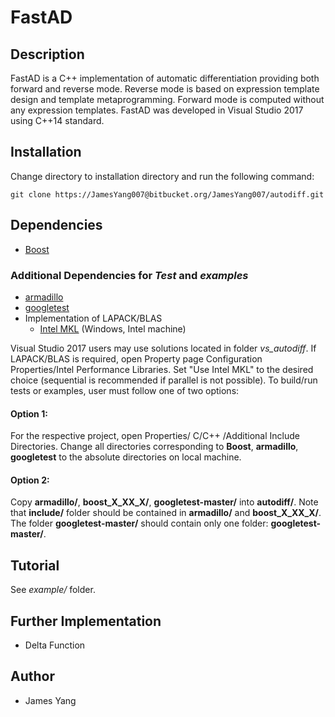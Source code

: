 # FastAD

## Description

FastAD is a C++ implementation of automatic differentiation providing both forward and reverse mode.
Reverse mode is based on expression template design and template metaprogramming.
Forward mode is computed without any expression templates.
FastAD was developed in Visual Studio 2017 using C++14 standard.

## Installation

Change directory to installation directory and run the following command:

```
git clone https://JamesYang007@bitbucket.org/JamesYang007/autodiff.git
```

## Dependencies

- [Boost](https://www.boost.org/users/download/)

### Additional Dependencies for *Test* and *examples*

- [armadillo](http://arma.sourceforge.net/download.html)
- [googletest](https://github.com/google/googletest)
- Implementation of LAPACK/BLAS 
	- [Intel MKL](https://software.intel.com/en-us/mkl/choose-download) (Windows, Intel machine)

Visual Studio 2017 users may use solutions located in folder *vs_autodiff*.
If LAPACK/BLAS is required, open Property page Configuration Properties/Intel Performance Libraries.
Set "Use Intel MKL" to the desired choice (sequential is recommended if parallel is not possible).
To build/run tests or examples, user must follow one of two options:

#### Option 1:

For the respective project, open Properties/ C/C++ /Additional Include Directories.
Change all directories corresponding to **Boost**, **armadillo**, **googletest** to the absolute directories on local machine.

#### Option 2:

Copy **armadillo/**, **boost_X_XX_X/**, **googletest-master/** into **autodiff/**.
Note that **include/** folder should be contained in **armadillo/** and **boost_X_XX_X/**.
The folder **googletest-master/** should contain only one folder: **googletest-master/**.

## Tutorial

See *example/* folder.

## Further Implementation

- Delta Function

## Author
- James Yang
